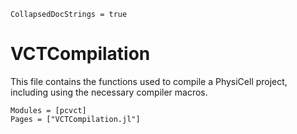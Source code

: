 ```@meta
CollapsedDocStrings = true
```

# VCTCompilation

This file contains the functions used to compile a PhysiCell project, including using the necessary compiler macros.

```@autodocs
Modules = [pcvct]
Pages = ["VCTCompilation.jl"]
```